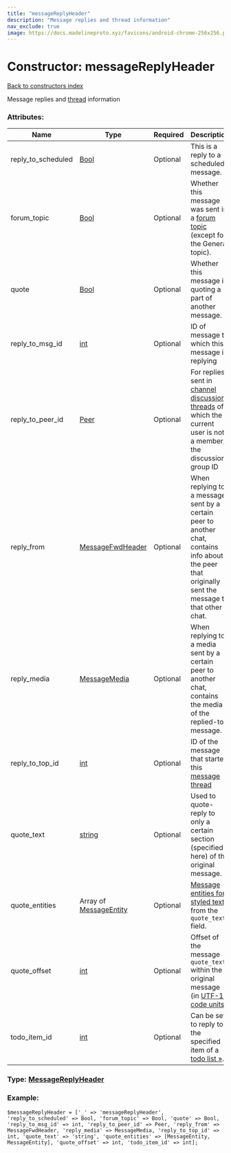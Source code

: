 ```yaml
---
title: "messageReplyHeader"
description: "Message replies and thread information"
nav_exclude: true
image: https://docs.madelineproto.xyz/favicons/android-chrome-256x256.png
---
```

# Constructor: messageReplyHeader  
[Back to constructors index](/API_docs/constructors/index.html)



Message replies and [thread](https://core.telegram.org/api/threads) information

### Attributes:

| Name     |    Type       | Required | Description |
|----------|---------------|----------|-------------|
|reply\_to\_scheduled|[Bool](/API_docs/types/Bool.html) | Optional|This is a reply to a scheduled message.|
|forum\_topic|[Bool](/API_docs/types/Bool.html) | Optional|Whether this message was sent in a [forum topic](https://core.telegram.org/api/forum#forum-topics) (except for the General topic).|
|quote|[Bool](/API_docs/types/Bool.html) | Optional|Whether this message is quoting a part of another message.|
|reply\_to\_msg\_id|[int](/API_docs/types/int.html) | Optional|ID of message to which this message is replying|
|reply\_to\_peer\_id|[Peer](/API_docs/types/Peer.html) | Optional|For replies sent in [channel discussion threads](https://core.telegram.org/api/threads) of which the current user is not a member, the discussion group ID|
|reply\_from|[MessageFwdHeader](/API_docs/types/MessageFwdHeader.html) | Optional|When replying to a message sent by a certain peer to another chat, contains info about the peer that originally sent the message to that other chat.|
|reply\_media|[MessageMedia](/API_docs/types/MessageMedia.html) | Optional|When replying to a media sent by a certain peer to another chat, contains the media of the replied-to message.|
|reply\_to\_top\_id|[int](/API_docs/types/int.html) | Optional|ID of the message that started this [message thread](https://core.telegram.org/api/threads)|
|quote\_text|[string](/API_docs/types/string.html) | Optional|Used to quote-reply to only a certain section (specified here) of the original message.|
|quote\_entities|Array of [MessageEntity](/API_docs/types/MessageEntity.html) | Optional|[Message entities for styled text](https://core.telegram.org/api/entities) from the `quote_text` field.|
|quote\_offset|[int](/API_docs/types/int.html) | Optional|Offset of the message `quote_text` within the original message (in [UTF-16 code units](https://core.telegram.org/api/entities#entity-length)).|
|todo\_item\_id|[int](/API_docs/types/int.html) | Optional|Can be set to reply to the specified item of a [todo list »](https://core.telegram.org/api/todo).|



### Type: [MessageReplyHeader](/API_docs/types/MessageReplyHeader.html)


### Example:

```
$messageReplyHeader = ['_' => 'messageReplyHeader', 'reply_to_scheduled' => Bool, 'forum_topic' => Bool, 'quote' => Bool, 'reply_to_msg_id' => int, 'reply_to_peer_id' => Peer, 'reply_from' => MessageFwdHeader, 'reply_media' => MessageMedia, 'reply_to_top_id' => int, 'quote_text' => 'string', 'quote_entities' => [MessageEntity, MessageEntity], 'quote_offset' => int, 'todo_item_id' => int];
```  
